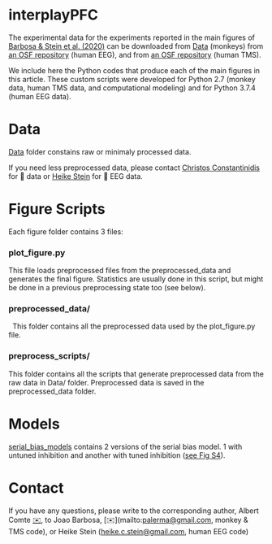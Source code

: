 # interplayPFC


The experimental data for the experiments reported in the main figures of [Barbosa & Stein et al. (2020)](https://www.biorxiv.org/content/10.1101/763938v1) can be downloaded from [Data](https://github.com/comptelab/interplayPFC/tree/master/Data) (monkeys) from [an OSF repository](https://osf.io/qa34s/) (human EEG), and from [an OSF repository](https://osf.io/8e9y2) (human TMS).

We include here the Python codes that produce each of the main figures in this article. These custom scripts were developed for Python 2.7 (monkey data, human TMS data, and computational modeling) and for Python 3.7.4 (human EEG data).

# Data 

[Data](https://github.com/comptelab/interplayPFC/tree/master/Data) folder constains raw or minimaly processed data. 

If you need less preprocessed data, please contact [Christos Constantinidis](mailto:cconstan@wakehealth.edu) for :monkey: data or [Heike Stein](mailto:heike.c.stein@gmail.com)  for :girl: EEG data.

# Figure Scripts
Each figure folder contains 3 files:
### plot_figure.py

This file loads preprocessed files from the preprocessed_data and generates the final figure.
Statistics are usually done in this script, but might be done in a previous preprocessing state too (see below).

### preprocessed_data/
 
This folder contains all the preprocessed data used by the plot_figure.py file.

### preprocess_scripts/

This folder contains all the scripts that generate preprocessed data from the raw data in Data/ folder.
Preprocessed data is saved in the preprocessed_data folder.

# Models
[serial_bias_models](https://github.com/comptelab/interplayPFC/tree/master/serial_bias_models) contains 2 versions of the serial bias model. 1 with untuned inhibition and another with tuned inhibition ([see Fig S4](https://www.biorxiv.org/content/biorxiv/early/2019/09/12/763938/DC1/embed/media-1.pdf)).

# Contact
If you have any questions, please write to the corresponding author, Albert Comte [:envelope:](mailto:ACOMPTE@clinic.cat), to Joao Barbosa, [:envelope:](mailto:palerma@gmail.com, monkey & TMS code), or Heike Stein (heike.c.stein@gmail.com, human EEG code)
